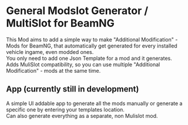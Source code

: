 # General Modslot Generator / MultiSlot for BeamNG
This Mod aims to add a simple way to make "Additional Modification" - Mods for BeamNG, that automatically get generated for every installed vehicle ingame, even modded ones.  
You only need to add one Json Template for a mod and it generates.  
Adds MuliSlot compatibility, so you can use multiple "Additional Modification" - mods at the same time.  
## App (currently still in development)
A simple UI addable app to generate all the mods manually or generate a specific one by entering your templates location.  
Can also generate everything as a separate, non Mulislot mod.  

